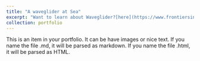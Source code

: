 ```yaml
---
title: "A waveglider at Sea"
excerpt: "Want to learn about Waveglider?[here](https://www.frontiersin.org/articles/10.3389/fmars.2021.664728/full)<br/><img src='/images/waveglider.JPG'>"
collection: portfolio
---
```


This is an item in your portfolio. It can be have images or nice text. If you name the file .md, it will be parsed as markdown. If you name the file .html, it will be parsed as HTML. 

